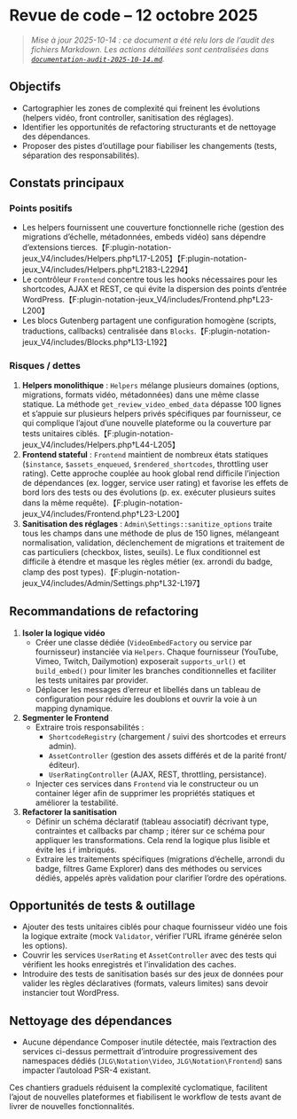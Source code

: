 # Revue de code – 12 octobre 2025

> _Mise à jour 2025-10-14 : ce document a été relu lors de l’audit des fichiers Markdown. Les actions détaillées sont centralisées dans [`documentation-audit-2025-10-14.md`](documentation-audit-2025-10-14.md)._

## Objectifs
- Cartographier les zones de complexité qui freinent les évolutions (helpers vidéo, front controller, sanitisation des réglages).
- Identifier les opportunités de refactoring structurants et de nettoyage des dépendances.
- Proposer des pistes d’outillage pour fiabiliser les changements (tests, séparation des responsabilités).

## Constats principaux
### Points positifs
- Les helpers fournissent une couverture fonctionnelle riche (gestion des migrations d’échelle, métadonnées, embeds vidéo) sans dépendre d’extensions tierces.【F:plugin-notation-jeux_V4/includes/Helpers.php†L17-L205】【F:plugin-notation-jeux_V4/includes/Helpers.php†L2183-L2294】
- Le contrôleur `Frontend` concentre tous les hooks nécessaires pour les shortcodes, AJAX et REST, ce qui évite la dispersion des points d’entrée WordPress.【F:plugin-notation-jeux_V4/includes/Frontend.php†L23-L200】
- Les blocs Gutenberg partagent une configuration homogène (scripts, traductions, callbacks) centralisée dans `Blocks`.【F:plugin-notation-jeux_V4/includes/Blocks.php†L13-L192】

### Risques / dettes
1. **Helpers monolithique** : `Helpers` mélange plusieurs domaines (options, migrations, formats vidéo, métadonnées) dans une même classe statique. La méthode `get_review_video_embed_data` dépasse 100 lignes et s’appuie sur plusieurs helpers privés spécifiques par fournisseur, ce qui complique l’ajout d’une nouvelle plateforme ou la couverture par tests unitaires ciblés.【F:plugin-notation-jeux_V4/includes/Helpers.php†L44-L205】
2. **Frontend stateful** : `Frontend` maintient de nombreux états statiques (`$instance`, `$assets_enqueued`, `$rendered_shortcodes`, throttling user rating). Cette approche couplée au hook global rend difficile l’injection de dépendances (ex. logger, service user rating) et favorise les effets de bord lors des tests ou des évolutions (p. ex. exécuter plusieurs suites dans la même requête).【F:plugin-notation-jeux_V4/includes/Frontend.php†L23-L200】
3. **Sanitisation des réglages** : `Admin\Settings::sanitize_options` traite tous les champs dans une méthode de plus de 150 lignes, mélangeant normalisation, validation, déclenchement de migrations et traitement de cas particuliers (checkbox, listes, seuils). Le flux conditionnel est difficile à étendre et masque les règles métier (ex. arrondi du badge, clamp des post types).【F:plugin-notation-jeux_V4/includes/Admin/Settings.php†L32-L197】

## Recommandations de refactoring
1. **Isoler la logique vidéo**
   - Créer une classe dédiée (`VideoEmbedFactory` ou service par fournisseur) instanciée via `Helpers`. Chaque fournisseur (YouTube, Vimeo, Twitch, Dailymotion) exposerait `supports_url()` et `build_embed()` pour limiter les branches conditionnelles et faciliter les tests unitaires par provider.
   - Déplacer les messages d’erreur et libellés dans un tableau de configuration pour réduire les doublons et ouvrir la voie à un mapping dynamique.
2. **Segmenter le Frontend**
   - Extraire trois responsabilités :
     - `ShortcodeRegistry` (chargement / suivi des shortcodes et erreurs admin).
     - `AssetController` (gestion des assets différés et de la parité front/éditeur).
     - `UserRatingController` (AJAX, REST, throttling, persistance).
   - Injecter ces services dans `Frontend` via le constructeur ou un container léger afin de supprimer les propriétés statiques et améliorer la testabilité.
3. **Refactorer la sanitisation**
   - Définir un schéma déclaratif (tableau associatif) décrivant type, contraintes et callbacks par champ ; itérer sur ce schéma pour appliquer les transformations. Cela rend la logique plus lisible et évite les `if` imbriqués.
   - Extraire les traitements spécifiques (migrations d’échelle, arrondi du badge, filtres Game Explorer) dans des méthodes ou services dédiés, appelés après validation pour clarifier l’ordre des opérations.

## Opportunités de tests & outillage
- Ajouter des tests unitaires ciblés pour chaque fournisseur vidéo une fois la logique extraite (mock `Validator`, vérifier l’URL iframe générée selon les options).
- Couvrir les services `UserRating` et `AssetController` avec des tests qui vérifient les hooks enregistrés et l’invalidation des caches.
- Introduire des tests de sanitisation basés sur des jeux de données pour valider les règles déclaratives (formats, valeurs limites) sans devoir instancier tout WordPress.

## Nettoyage des dépendances
- Aucune dépendance Composer inutile détectée, mais l’extraction des services ci-dessus permettrait d’introduire progressivement des namespaces dédiés (`JLG\Notation\Video`, `JLG\Notation\Frontend`) sans impacter l’autoload PSR-4 existant.

Ces chantiers graduels réduisent la complexité cyclomatique, facilitent l’ajout de nouvelles plateformes et fiabilisent le workflow de tests avant de livrer de nouvelles fonctionnalités.
